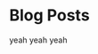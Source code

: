 # Blog Posts

yeah yeah yeah

<!-- - [[WIP] Wicked Fast Spatial Joins with Uber's H3](h3_spatial_joins) -- 2020-09-11 -->
